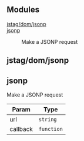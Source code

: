 ## Modules

<dl>
<dt><a href="#module_jstag/dom/jsonp">jstag/dom/jsonp</a></dt>
<dd></dd>
<dt><a href="#module_jsonp">jsonp</a></dt>
<dd><p>Make a JSONP request</p>
</dd>
</dl>

<a name="module_jstag/dom/jsonp"></a>

## jstag/dom/jsonp
<a name="module_jsonp"></a>

## jsonp
Make a JSONP request


| Param | Type |
| --- | --- |
| url | <code>string</code> | 
| callback | <code>function</code> | 

